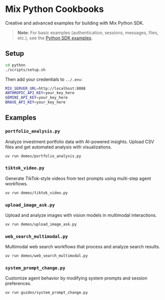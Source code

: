 # Mix Python Cookbooks

Creative and advanced examples for building with Mix Python SDK.

> **Note**: For basic examples (authentication, sessions, messages, files, etc.), see the [Python SDK examples](https://github.com/recreate-run/mix-python-sdk/tree/main/examples).

## Setup

```bash
cd python
./scripts/setup.sh
```

Then add your credentials to `../.env`:

```bash
MIX_SERVER_URL=http://localhost:8088
ANTHROPIC_API_KEY=your_key_here
GEMINI_API_KEY=your_key_here
BRAVE_API_KEY=your_key_here
```

## Examples

### `portfolio_analysis.py`

Analyze investment portfolio data with AI-powered insights. Upload CSV files and get automated analysis with visualizations.

```bash
uv run demos/portfolio_analysis.py
```

### `tiktok_video.py`

Generate TikTok-style videos from text prompts using multi-step agent workflows.

```bash
uv run demos/tiktok_video.py
```

### `upload_image_ask.py`

Upload and analyze images with vision models in multimodal interactions.

```bash
uv run demos/upload_image_ask.py
```

### `web_search_multimodal.py`

Multimodal web search workflows that process and analyze search results.

```bash
uv run demos/web_search_multimodal.py
```

### `system_prompt_change.py`

Customize agent behavior by modifying system prompts and session preferences.

```bash
uv run guides/system_prompt_change.py
```
